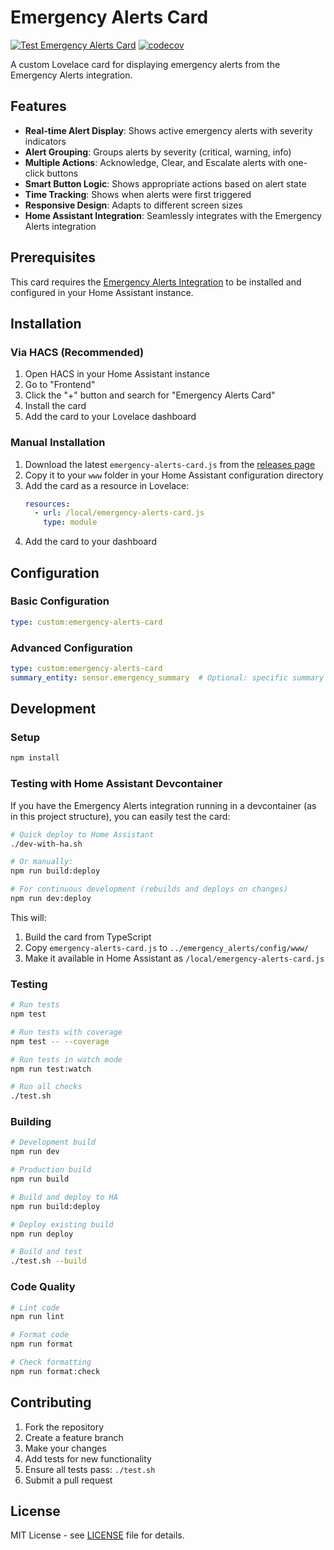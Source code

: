 # Emergency Alerts Card

[![Test Emergency Alerts Card](https://github.com/issmirnov/lovelace-emergency-alerts-card/actions/workflows/test.yml/badge.svg)](https://github.com/issmirnov/lovelace-emergency-alerts-card/actions/workflows/test.yml)
[![codecov](https://codecov.io/gh/issmirnov/lovelace-emergency-alerts-card/branch/main/graph/badge.svg)](https://codecov.io/gh/issmirnov/lovelace-emergency-alerts-card)

A custom Lovelace card for displaying emergency alerts from the Emergency Alerts integration.

## Features

- **Real-time Alert Display**: Shows active emergency alerts with severity indicators
- **Alert Grouping**: Groups alerts by severity (critical, warning, info)
- **Multiple Actions**: Acknowledge, Clear, and Escalate alerts with one-click buttons
- **Smart Button Logic**: Shows appropriate actions based on alert state
- **Time Tracking**: Shows when alerts were first triggered
- **Responsive Design**: Adapts to different screen sizes
- **Home Assistant Integration**: Seamlessly integrates with the Emergency Alerts integration

## Prerequisites

This card requires the [Emergency Alerts Integration](https://github.com/issmirnov/emergency-alerts-integration) to be installed and configured in your Home Assistant instance.

## Installation

### Via HACS (Recommended)
1. Open HACS in your Home Assistant instance
2. Go to "Frontend"
3. Click the "+" button and search for "Emergency Alerts Card"
4. Install the card
5. Add the card to your Lovelace dashboard

### Manual Installation
1. Download the latest `emergency-alerts-card.js` from the [releases page](https://github.com/issmirnov/lovelace-emergency-alerts-card/releases)
2. Copy it to your `www` folder in your Home Assistant configuration directory
3. Add the card as a resource in Lovelace:
   ```yaml
   resources:
     - url: /local/emergency-alerts-card.js
       type: module
   ```
4. Add the card to your dashboard

## Configuration

### Basic Configuration
```yaml
type: custom:emergency-alerts-card
```

### Advanced Configuration
```yaml
type: custom:emergency-alerts-card
summary_entity: sensor.emergency_summary  # Optional: specific summary entity
```

## Development

### Setup
```bash
npm install
```

### Testing with Home Assistant Devcontainer

If you have the Emergency Alerts integration running in a devcontainer (as in this project structure), you can easily test the card:

```bash
# Quick deploy to Home Assistant
./dev-with-ha.sh

# Or manually:
npm run build:deploy

# For continuous development (rebuilds and deploys on changes)
npm run dev:deploy
```

This will:
1. Build the card from TypeScript
2. Copy `emergency-alerts-card.js` to `../emergency_alerts/config/www/`
3. Make it available in Home Assistant as `/local/emergency-alerts-card.js`

### Testing
```bash
# Run tests
npm test

# Run tests with coverage
npm test -- --coverage

# Run tests in watch mode
npm run test:watch

# Run all checks
./test.sh
```

### Building
```bash
# Development build
npm run dev

# Production build
npm run build

# Build and deploy to HA
npm run build:deploy

# Deploy existing build
npm run deploy

# Build and test
./test.sh --build
```

### Code Quality
```bash
# Lint code
npm run lint

# Format code
npm run format

# Check formatting
npm run format:check
```

## Contributing

1. Fork the repository
2. Create a feature branch
3. Make your changes
4. Add tests for new functionality
5. Ensure all tests pass: `./test.sh`
6. Submit a pull request

## License

MIT License - see [LICENSE](LICENSE) file for details. 